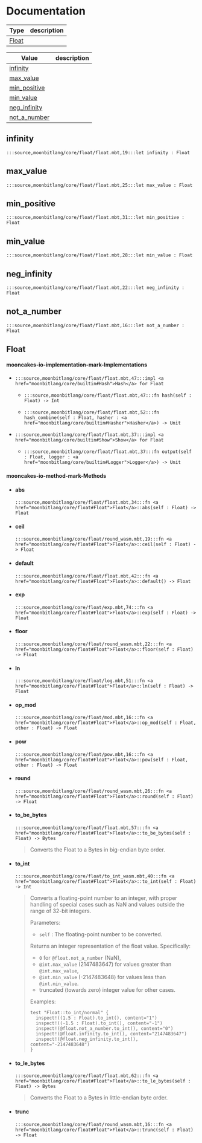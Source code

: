 # Documentation
|Type|description|
|---|---|
|[Float](#Float)||

|Value|description|
|---|---|
|[infinity](#infinity)||
|[max\_value](#max_value)||
|[min\_positive](#min_positive)||
|[min\_value](#min_value)||
|[neg\_infinity](#neg_infinity)||
|[not\_a\_number](#not_a_number)||

## infinity

```moonbit
:::source,moonbitlang/core/float/float.mbt,19:::let infinity : Float
```


## max\_value

```moonbit
:::source,moonbitlang/core/float/float.mbt,25:::let max_value : Float
```


## min\_positive

```moonbit
:::source,moonbitlang/core/float/float.mbt,31:::let min_positive : Float
```


## min\_value

```moonbit
:::source,moonbitlang/core/float/float.mbt,28:::let min_value : Float
```


## neg\_infinity

```moonbit
:::source,moonbitlang/core/float/float.mbt,22:::let neg_infinity : Float
```


## not\_a\_number

```moonbit
:::source,moonbitlang/core/float/float.mbt,16:::let not_a_number : Float
```


## Float


#### mooncakes-io-implementation-mark-Implementations
- ```moonbit
  :::source,moonbitlang/core/float/float.mbt,47:::impl <a href="moonbitlang/core/builtin#Hash">Hash</a> for Float
  ```
  > 
  * ```moonbit
    :::source,moonbitlang/core/float/float.mbt,47:::fn hash(self : Float) -> Int
    ```
    > 
  * ```moonbit
    :::source,moonbitlang/core/float/float.mbt,52:::fn hash_combine(self : Float, hasher : <a href="moonbitlang/core/builtin#Hasher">Hasher</a>) -> Unit
    ```
    > 
- ```moonbit
  :::source,moonbitlang/core/float/float.mbt,37:::impl <a href="moonbitlang/core/builtin#Show">Show</a> for Float
  ```
  > 
  * ```moonbit
    :::source,moonbitlang/core/float/float.mbt,37:::fn output(self : Float, logger : <a href="moonbitlang/core/builtin#Logger">Logger</a>) -> Unit
    ```
    > 

#### mooncakes-io-method-mark-Methods
- #### abs
  ```moonbit
  :::source,moonbitlang/core/float/float.mbt,34:::fn <a href="moonbitlang/core/float#Float">Float</a>::abs(self : Float) -> Float
  ```
  > 
- #### ceil
  ```moonbit
  :::source,moonbitlang/core/float/round_wasm.mbt,19:::fn <a href="moonbitlang/core/float#Float">Float</a>::ceil(self : Float) -> Float
  ```
  > 
- #### default
  ```moonbit
  :::source,moonbitlang/core/float/float.mbt,42:::fn <a href="moonbitlang/core/float#Float">Float</a>::default() -> Float
  ```
  > 
- #### exp
  ```moonbit
  :::source,moonbitlang/core/float/exp.mbt,74:::fn <a href="moonbitlang/core/float#Float">Float</a>::exp(self : Float) -> Float
  ```
  > 
- #### floor
  ```moonbit
  :::source,moonbitlang/core/float/round_wasm.mbt,22:::fn <a href="moonbitlang/core/float#Float">Float</a>::floor(self : Float) -> Float
  ```
  > 
- #### ln
  ```moonbit
  :::source,moonbitlang/core/float/log.mbt,51:::fn <a href="moonbitlang/core/float#Float">Float</a>::ln(self : Float) -> Float
  ```
  > 
- #### op\_mod
  ```moonbit
  :::source,moonbitlang/core/float/mod.mbt,16:::fn <a href="moonbitlang/core/float#Float">Float</a>::op_mod(self : Float, other : Float) -> Float
  ```
  > 
- #### pow
  ```moonbit
  :::source,moonbitlang/core/float/pow.mbt,16:::fn <a href="moonbitlang/core/float#Float">Float</a>::pow(self : Float, other : Float) -> Float
  ```
  > 
- #### round
  ```moonbit
  :::source,moonbitlang/core/float/round_wasm.mbt,26:::fn <a href="moonbitlang/core/float#Float">Float</a>::round(self : Float) -> Float
  ```
  > 
- #### to\_be\_bytes
  ```moonbit
  :::source,moonbitlang/core/float/float.mbt,57:::fn <a href="moonbitlang/core/float#Float">Float</a>::to_be_bytes(self : Float) -> Bytes
  ```
  >  Converts the Float to a Bytes in big-endian byte order.
- #### to\_int
  ```moonbit
  :::source,moonbitlang/core/float/to_int_wasm.mbt,40:::fn <a href="moonbitlang/core/float#Float">Float</a>::to_int(self : Float) -> Int
  ```
  > 
  >  Converts a floating-point number to an integer, with proper handling of
  > special cases such as NaN and values outside the range of 32-bit integers.
  > 
  >  Parameters:
  > 
  >  * `self` : The floating-point number to be converted.
  > 
  >  Returns an integer representation of the float value. Specifically:
  >  * `0` for `@float.not_a_number` (NaN),
  >  * `@int.max_value` (2147483647) for values greater than `@int.max_value`,
  >  * `@int.min_value` (-2147483648) for values less than `@int.min_value`.
  >  * truncated (towards zero) integer value for other cases.
  > 
  >  Examples:
  > 
  >  ```moonbit
  >  test "Float::to_int/normal" {
  >    inspect!((1.5 : Float).to_int(), content="1")
  >    inspect!((-1.5 : Float).to_int(), content="-1")
  >    inspect!(@float.not_a_number.to_int(), content="0")
  >    inspect!(@float.infinity.to_int(), content="2147483647")
  >    inspect!(@float.neg_infinity.to_int(), content="-2147483648")
  >  }
  >  ```
- #### to\_le\_bytes
  ```moonbit
  :::source,moonbitlang/core/float/float.mbt,62:::fn <a href="moonbitlang/core/float#Float">Float</a>::to_le_bytes(self : Float) -> Bytes
  ```
  >  Converts the Float to a Bytes in little-endian byte order.
- #### trunc
  ```moonbit
  :::source,moonbitlang/core/float/round_wasm.mbt,16:::fn <a href="moonbitlang/core/float#Float">Float</a>::trunc(self : Float) -> Float
  ```
  > 
